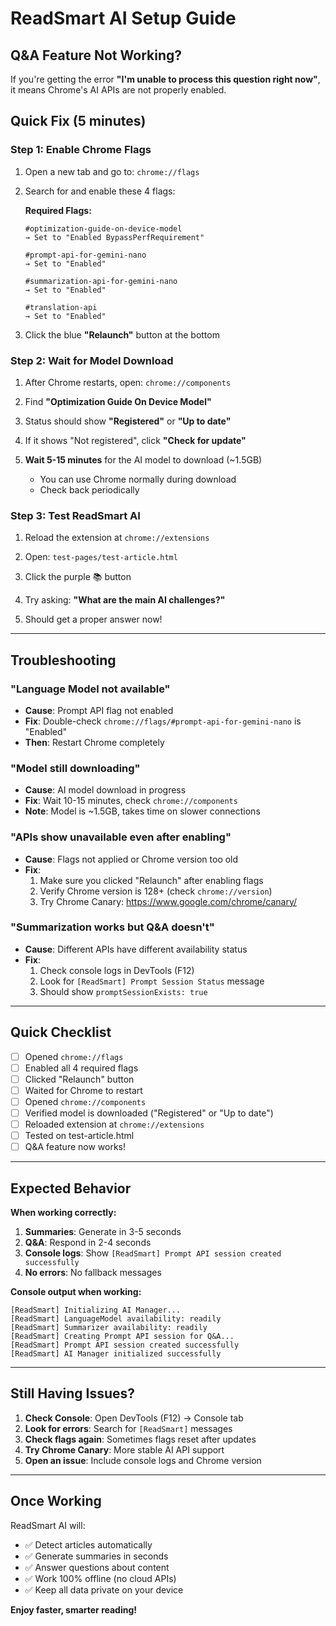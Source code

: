 # ReadSmart AI Setup Guide

## Q&A Feature Not Working?

If you're getting the error **"I'm unable to process this question right now"**, it means Chrome's AI APIs are not properly enabled.

## Quick Fix (5 minutes)

### Step 1: Enable Chrome Flags

1. Open a new tab and go to: `chrome://flags`

2. Search for and enable these 4 flags:

   **Required Flags:**
   ```
   #optimization-guide-on-device-model
   → Set to "Enabled BypassPerfRequirement"

   #prompt-api-for-gemini-nano
   → Set to "Enabled"

   #summarization-api-for-gemini-nano
   → Set to "Enabled"

   #translation-api
   → Set to "Enabled"
   ```

3. Click the blue **"Relaunch"** button at the bottom

### Step 2: Wait for Model Download

1. After Chrome restarts, open: `chrome://components`

2. Find **"Optimization Guide On Device Model"**

3. Status should show **"Registered"** or **"Up to date"**

4. If it shows "Not registered", click **"Check for update"**

5. **Wait 5-15 minutes** for the AI model to download (~1.5GB)
   - You can use Chrome normally during download
   - Check back periodically

### Step 3: Test ReadSmart AI

1. Reload the extension at `chrome://extensions`

2. Open: `test-pages/test-article.html`

3. Click the purple 📚 button

4. Try asking: **"What are the main AI challenges?"**

5. Should get a proper answer now! 

---

## Troubleshooting

### "Language Model not available"
- **Cause**: Prompt API flag not enabled
- **Fix**: Double-check `chrome://flags/#prompt-api-for-gemini-nano` is "Enabled"
- **Then**: Restart Chrome completely


### "Model still downloading"
- **Cause**: AI model download in progress
- **Fix**: Wait 10-15 minutes, check `chrome://components`
- **Note**: Model is ~1.5GB, takes time on slower connections

### "APIs show unavailable even after enabling"
- **Cause**: Flags not applied or Chrome version too old
- **Fix**:
  1. Make sure you clicked "Relaunch" after enabling flags
  2. Verify Chrome version is 128+ (check `chrome://version`)
  3. Try Chrome Canary: https://www.google.com/chrome/canary/

### "Summarization works but Q&A doesn't"
- **Cause**: Different APIs have different availability status
- **Fix**:
  1. Check console logs in DevTools (F12)
  2. Look for `[ReadSmart] Prompt Session Status` message
  3. Should show `promptSessionExists: true`

---

## Quick Checklist

- [ ] Opened `chrome://flags`
- [ ] Enabled all 4 required flags
- [ ] Clicked "Relaunch" button
- [ ] Waited for Chrome to restart
- [ ] Opened `chrome://components`
- [ ] Verified model is downloaded ("Registered" or "Up to date")
- [ ] Reloaded extension at `chrome://extensions`
- [ ] Tested on test-article.html
- [ ] Q&A feature now works!

---

## Expected Behavior

**When working correctly:**

1. **Summaries**: Generate in 3-5 seconds
2. **Q&A**: Respond in 2-4 seconds
3. **Console logs**: Show `[ReadSmart] Prompt API session created successfully`
4. **No errors**: No fallback messages

**Console output when working:**
```
[ReadSmart] Initializing AI Manager...
[ReadSmart] LanguageModel availability: readily
[ReadSmart] Summarizer availability: readily
[ReadSmart] Creating Prompt API session for Q&A...
[ReadSmart] Prompt API session created successfully
[ReadSmart] AI Manager initialized successfully
```

---

## Still Having Issues?

1. **Check Console**: Open DevTools (F12) → Console tab
2. **Look for errors**: Search for `[ReadSmart]` messages
3. **Check flags again**: Sometimes flags reset after updates
4. **Try Chrome Canary**: More stable AI API support
5. **Open an issue**: Include console logs and Chrome version

---

## Once Working

ReadSmart AI will:
- ✅ Detect articles automatically
- ✅ Generate summaries in seconds
- ✅ Answer questions about content
- ✅ Work 100% offline (no cloud APIs)
- ✅ Keep all data private on your device

**Enjoy faster, smarter reading!** 
